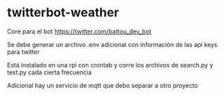 # twitterbot-weather

Core para el bot https://twitter.com/battou_dev_bot

Se debe generar un archivo .env adicional con información de las api keys para twitter

Está instalado en una rpi con crontab y corre los archivos de search.py y text.py cada cierta frecuencia

Adicional hay un servicio de mqtt que debo separar a otro proyecto
